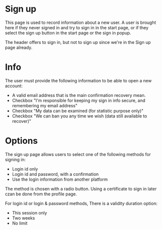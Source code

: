 # Sign up

This page is used to record information about a new user. A user is brought here if they never signed in and try to sign in in the start page, or if they select the sign up button in the start page or the sign in popup.

The header offers to sign in, but not to sign up since we're in the Sign up page already.

# Info

The user must provide the following information to be able to open a new account:

- A valid email address that is the main confirmation recovery mean.
- Checkbox "I'm responsible for keeping my sign in info secure, and remembering my email address"
- Checkbox "My data can be examined (for statistic purpose only)"
- Checkbox "We can ban you any time we wish (data still available to recover)"  
  
# Options

The sign up page allows users to select one of the following methods for signing in:

- Login id only
- Login id and password, with a confirmation
- Use the login information from another platform

The method is chosen with a radio button. Using a certificate to sign in later czan be done from the profile page.

For login id or login & password methods, There is a validity duration option:

- This session only
- Two weeks
- No limit

 
